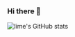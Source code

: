 ### Hi there 👋

<!--
**Juhyorim/Juhyorim** is a ✨ _special_ ✨ repository because its `README.md` (this file) appears on your GitHub profile.

Here are some ideas to get you started:

- 🔭 I’m currently working on ...
- 🌱 I’m currently learning ...
- 👯 I’m looking to collaborate on ...
- 🤔 I’m looking for help with ...
- 💬 Ask me about ...
- 📫 How to reach me: ...
- 😄 Pronouns: ...
- ⚡ Fun fact: ...
-->

![lime's GitHub stats](https://github-readme-stats.vercel.app/api?username=Juhyorim&show_icons=true&theme=omni)
